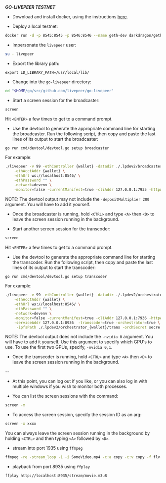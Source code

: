 ***GO-LIVEPEER TESTNET***

* Download and install docker, using the instructions [here](https://www.digitalocean.com/community/tutorials/how-to-install-and-use-docker-on-ubuntu-18-04).

* Deploy a local testnet:

```bash
docker run -d -p 8545:8545 -p 8546:8546 --name geth-dev darkdragon/geth-with-livepeer-protocol:pm 
```

* Impersonate the `livepeer` user:

```bash
su - livepeer
```

* Export the library path:

```
export LD_LIBRARY_PATH=/usr/local/lib/
```

* Change into the `go-livepeer` directory:

```bash
cd "$HOME/go/src/github.com/livepeer/go-livepeer"
```

* Start a screen session for the broadcaster:

```bash
screen
```

Hit `<ENTER>` a few times to get to a command prompt.

* Use the devtool to generate the appropriate command line for starting the broadcaster.  Run the following script, then copy and paste the last lines of its output to start the broadcaster:

```bash
go run cmd/devtool/devtool.go setup broadcaster 
```

For example:

```bash
./livepeer -v 99 -ethController {wallet} -datadir ./.lpdev2/broadcaster_{wallet} \
    -ethAcctAddr {wallet} \
    -ethUrl ws://localhost:8546/ \
    -ethPassword "" \
    -network=devenv \
    -monitor=false -currentManifest=true -cliAddr 127.0.0.1:7935 -httpAddr 127.0.0.1:8935  -broadcaster=true -rtmpAddr 127.0.0.1:1935 -depositMultiplier 200
```

NOTE: The devtool output may not include the `-depositMultiplier 200` argument.  You will have to add it yourself.

* Once the broadcaster is running, hold `<CTRL>` and type `<A>` then `<D>` to leave the screen session running in the background.

* Start another screen session for the transcoder:

```bash
screen
```

Hit `<ENTER>` a few times to get to a command prompt.

* Use the devtool to generate the appropriate command line for starting the transcoder.  Run the following script, then copy and paste the last lines of its output to start the transcoder:

```bash
go run cmd/devtool/devtool.go setup transcoder 
```

For example:

```bash
./livepeer -v 99 -ethController {wallet} -datadir ./.lpdev2/orchestrator_{wallet} \
    -ethAcctAddr {wallet} \
    -ethUrl ws://localhost:8546/ \
    -ethPassword "" \
    -network=devenv \
    -monitor=false -currentManifest=true -cliAddr 127.0.0.1:7936 -httpAddr 127.0.0.1:8936  -initializeRound=true \
    -serviceAddr 127.0.0.1:8936  -transcoder=true -orchestrator=true \
     -ipfsPath ./.lpdev2/orchestrator_{wallet}/trans -orchSecret secre -pricePerUnit 1 -nvidia 0
```

NOTE: The devtool output does not include the `-nvidia 0` argument.  You will have to add it yourself.  Use this argument to specify which GPU's to use.  To use the first two GPUs, specify, `-nvidia 0,1`.

* Once the transcoder is running, hold `<CTRL>` and type `<A>` then `<D>` to leave the screen session running in the background.

--

* At this point, you can log out if you like, or you can also log in with multiple windows if you wish to monitor both processes.

* You can list the screen sessions with the command:

```bash
screen -x
```

* To access the screen session, specify the session ID as an arg:

```bash
screen -x xxxx
```

You can always leave the screen session running in the background by holding `<CTRL>` and then typing `<A>` followed by `<D>`.

* stream into port 1935 using `ffmpeg`

```bash
ffmpeg -re -stream_loop -1 -i SomeVideo.mp4 -c:a copy -c:v copy -f flv rtmp://localhost:1935/movie
```

* playback from port 8935 using `ffplay`

```bash
ffplay http://localhost:8935/stream/movie.m3u8
```